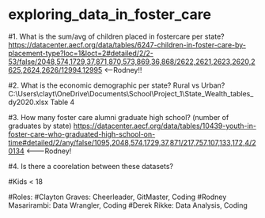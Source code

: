 # exploring_data_in_foster_care
#1. What is the sum/avg of children placed in fostercare per state?
https://datacenter.aecf.org/data/tables/6247-children-in-foster-care-by-placement-type?loc=1&loct=2#detailed/2/2-53/false/2048,574,1729,37,871,870,573,869,36,868/2622,2621,2623,2620,2625,2624,2626/12994,12995 <--Rodney!!

#2. What is the economic demographic per state? Rural vs Urban?
C:\Users\clayt\OneDrive\Documents\School\Project_1\State_Wealth_tables_dy2020.xlsx Table 4

#3. How many foster care alumni graduate high school? (number of graduates by state)
https://datacenter.aecf.org/data/tables/10439-youth-in-foster-care-who-graduated-high-school-on-time#detailed/2/any/false/1095,2048,574,1729,37,871/217,757,107,133,172,4/20134 <---Rodney!

#4. Is there a coorelation between these datasets?

#Kids < 18





#Roles:
#Clayton Graves: Cheerleader, GitMaster, Coding
#Rodney Masarirambi: Data Wrangler, Coding
#Derek Rikke: Data Analysis, Coding